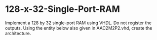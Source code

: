 # 128-x-32-Single-Port-RAM
Implement a 128 by 32 single-port RAM using VHDL. Do not register the outputs. Using the entity below also given in AAC2M2P2.vhd, create the architecture.
